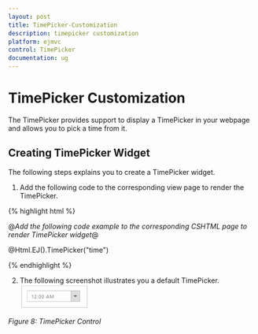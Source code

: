```yaml
---
layout: post
title: TimePicker-Customization
description: timepicker customization
platform: ejmvc
control: TimePicker
documentation: ug
---
```


# TimePicker Customization

The TimePicker provides support to display a TimePicker in your webpage and allows you to pick a time from it.

## Creating TimePicker Widget

The following steps explains you to create a TimePicker widget.

1. Add the following code to the corresponding view page to render the TimePicker.



{% highlight html %}

@*Add the following code example to the corresponding CSHTML page to render TimePicker widget*@

@Html.EJ().TimePicker("time")

{% endhighlight %}

2. The following screenshot illustrates you a default TimePicker.
![](TimePicker-Customization_images/TimePicker-Customization_img1.png)


_Figure 8: TimePicker Control_

